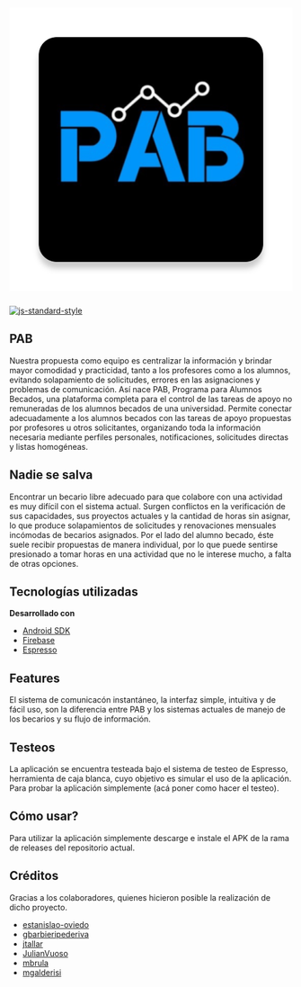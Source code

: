 # ![jtallar](logo.png)

[![js-standard-style](https://img.shields.io/badge/code%20style-standard-brightgreen.svg?style=flat)](https://github.com/feross/standard)

## PAB
Nuestra propuesta como equipo es centralizar la información y brindar mayor comodidad y practicidad, tanto a los profesores como a los alumnos, evitando solapamiento de solicitudes, errores en las asignaciones y problemas de comunicación.
Así nace PAB, Programa para Alumnos Becados, una plataforma completa para el control de las tareas de apoyo no remuneradas de los alumnos becados de una universidad. Permite conectar adecuadamente a los alumnos becados con las tareas de apoyo propuestas por profesores u otros solicitantes, organizando toda la información necesaria mediante perfiles personales, notificaciones, solicitudes directas y listas homogéneas. 

## Nadie se salva
Encontrar un becario libre adecuado para que colabore con una actividad es muy difícil con el sistema actual. Surgen conflictos en la verificación de sus capacidades, sus proyectos actuales y la cantidad de horas sin asignar, lo que produce solapamientos de solicitudes y renovaciones mensuales incómodas de becarios asignados. Por el lado del alumno becado, éste suele recibir propuestas de manera individual, por lo que puede sentirse presionado a tomar horas en una actividad que no le interese mucho, a falta de otras opciones. 

## Tecnologías utilizadas
<b>Desarrollado con</b>
- [Android SDK](https://developer.android.com/studio)
- [Firebase](https://firebase.google.com)
- [Espresso](https://developer.android.com/training/testing/espresso)

## Features
El sistema de comunicacón instantáneo, la interfaz simple, intuitiva y de fácil uso, son la diferencia entre PAB y los sistemas actuales de manejo de los becarios y su flujo de información.

## Testeos
La aplicación se encuentra testeada bajo el sistema de testeo de Espresso, herramienta de caja blanca, cuyo objetivo es simular el uso de la aplicación. Para probar la aplicación simplemente (acá poner como hacer el testeo).

## Cómo usar?
Para utilizar la aplicación simplemente descarge e instale el APK de la rama de releases del repositorio actual.

## Créditos
Gracias a los colaboradores, quienes hicieron posible la realización de dicho proyecto. 
- [estanislao-oviedo]()
- [gbarbieripederiva]()
- [jtallar]()
- [JulianVuoso]()
- [mbrula]()
- [mgalderisi]()
